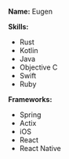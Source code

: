 **Name:** 
Eugen

**Skills:**
- Rust
- Kotlin
- Java
- Objective C
- Swift
- Ruby

**Frameworks:**
- Spring
- Actix
- iOS
- React
- React Native

